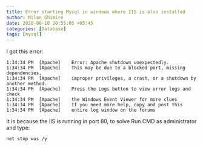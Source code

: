 ```yaml
---
title: Error starting Mysql in windows where IIS is also installed
author: Milan Ghimire
date: 2020-06-10 20:55:05 +05:45
categories: [Database]
tags: [mysql]
---
```



I got this error:
```shell
1:34:34 PM  [Apache] 	Error: Apache shutdown unexpectedly.
1:34:34 PM  [Apache] 	This may be due to a blocked port, missing dependencies, 
1:34:34 PM  [Apache] 	improper privileges, a crash, or a shutdown by another method.
1:34:34 PM  [Apache] 	Press the Logs button to view error logs and check
1:34:34 PM  [Apache] 	the Windows Event Viewer for more clues
1:34:34 PM  [Apache] 	If you need more help, copy and post this
1:34:34 PM  [Apache] 	entire log window on the forums
```

It is because the IIS is running in port 80,
to solve 
Run CMD as administrator and type:
```terminal
net stop was /y
```